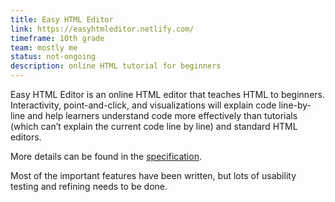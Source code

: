 ```yaml
---
title: Easy HTML Editor
link: https://easyhtmleditor.netlify.com/
timeframe: 10th grade
team: mostly me
status: not-ongoing
description: online HTML tutorial for beginners
---
```

Easy HTML Editor is an online HTML editor that teaches HTML to beginners. Interactivity, point-and-click, and visualizations will explain code line-by-line and help learners understand code more effectively than tutorials (which can’t explain the current code line by line) and standard HTML editors.

More details can be found in the [specification](https://docs.google.com/document/d/1lcrhcePO-ZIB2k28FSUQIIvdViZEv32PejF-ZE7Ztm0/edit).

Most of the important features have been written, but lots of usability testing and refining needs to be done.